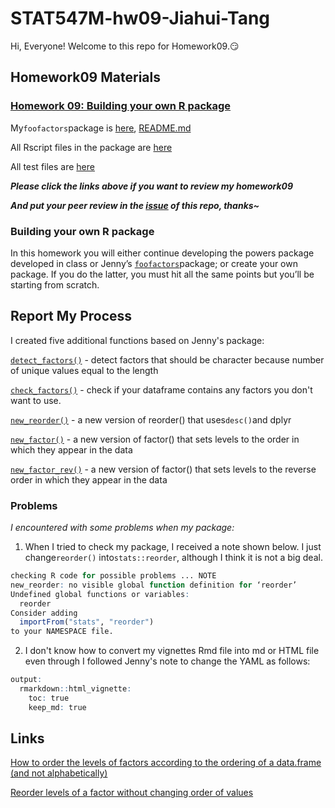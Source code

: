 
# STAT547M-hw09-Jiahui-Tang

Hi, Everyone! Welcome to this repo for Homework09.:smirk:

## Homework09 Materials

### [Homework 09: Building your own R package](http://stat545.com/hw09_package.html)

My`foofactors`package is [here](https://github.com/Tangjiahui26/foofactors), [README.md](https://github.com/Tangjiahui26/foofactors/blob/master/README.md)

All Rscript files in the package are [here](https://github.com/Tangjiahui26/foofactors/tree/master/R)

All test files are [here](https://github.com/Tangjiahui26/foofactors/tree/master/tests/testthat)

***Please click the links above if you want to review my homework09***

***And put your peer review in the [issue](https://github.com/Tangjiahui26/STAT545-hw-Tang-Jiahui/issues/11) of this repo, thanks~***

### Building your own R package

In this homework you will either continue developing the powers package developed in class or Jenny’s [`foofactors`](https://github.com/jennybc/foofactors)package; or create your own package. If you do the latter, you must hit all the same points but you’ll be starting from scratch.

## Report My Process

I created five additional functions based on Jenny's package:

[`detect_factors()`](https://github.com/Tangjiahui26/foofactors/blob/master/R/detect_factors.R) - detect factors that should be character because number of unique values equal to the length

[`check_factors()`](https://github.com/Tangjiahui26/foofactors/blob/master/R/check_factors.R) - check if your dataframe contains any factors you don't want to use.

[`new_reorder()`](https://github.com/Tangjiahui26/foofactors/blob/master/R/new_reorder.R) - a new version of reorder() that uses`desc()`and dplyr

[`new_factor()`](https://github.com/Tangjiahui26/foofactors/blob/master/R/new_factors.R) - a new version of factor() that sets levels to the order in which they appear in the data

[`new_factor_rev()`](https://github.com/Tangjiahui26/foofactors/blob/master/R/new_factors.R) - a new version of factor() that sets levels to the reverse order in which they appear in the data

### Problems

*I encountered with some problems when my package:*

1. When I tried to check my package, I received a note shown below. I just change`reorder()` into`stats::reorder`, although I think it is not a big deal.

```R
checking R code for possible problems ... NOTE
new_reorder: no visible global function definition for ‘reorder’
Undefined global functions or variables:
  reorder
Consider adding
  importFrom("stats", "reorder")
to your NAMESPACE file.
```

2. I don't know how to convert my vignettes Rmd file into md or HTML file even through I followed Jenny's note to change the YAML as follows:

```R
output:
  rmarkdown::html_vignette:
    toc: true
    keep_md: true
```

## Links

[How to order the levels of factors according to the ordering of a data.frame (and not alphabetically)](https://stackoverflow.com/questions/25098107/how-to-order-the-levels-of-factors-according-to-the-ordering-of-a-data-frame-an)

[Reorder levels of a factor without changing order of values](https://stackoverflow.com/questions/2375587/reorder-levels-of-a-factor-without-changing-order-of-values)

